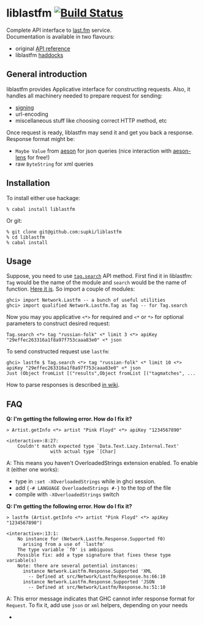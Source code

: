 # liblastfm [![Build Status](https://secure.travis-ci.org/supki/liblastfm.png?branch=develop)](http://travis-ci.org/supki/liblastfm)
Complete API interface to [last.fm][1] service.  
Documentation is available in two flavours:
  * original [API reference][2]
  * liblastfm [haddocks][3]

## General introduction
liblastfm provides Applicative interface for constructing requests. Also, it handles all machinery needed to prepare request for sending:
  * [signing][4]
  * url-encoding
  * miscellaneous stuff like choosing correct HTTP method, etc

Once request is ready, liblastfm may send it and get you back a response.
Response format might be:
  * `Maybe Value` from [aeson][5] for json queries (nice interaction with [aeson-lens][6] for free!)
  * raw `ByteString` for xml queries

## Installation
To install either use hackage:

    % cabal install liblastfm
    
Or git:

    % git clone git@github.com:supki/liblastfm
    % cd liblastfm
    % cabal install
    
## Usage
Suppose, you need to use [`tag.search`](http://www.last.fm/api/show/tag.search) API method.
First find it in liblastfm: `Tag` would be the name of the module and `search` would be the name of function. [Here it is][7].
So import a couple of modules:

    ghci> import Network.Lastfm -- a bunch of useful utilities
    ghci> import qualified Network.Lastfm.Tag as Tag -- for Tag.search

Now you may you applicative `<*>` for required and `<*` or `*>` for optional parameters to construct
desired request:

    Tag.search <*> tag "russian-folk" <* limit 3 <*> apiKey "29effec263316a1f8a97f753caaa83e0" <* json

To send constructed request use `lastfm`:

    ghci> lastfm $ Tag.search <*> tag "russian-folk" <* limit 10 <*> apiKey "29effec263316a1f8a97f753caaa83e0" <* json
    Just (Object fromList [("results",Object fromList [("tagmatches", ...
    
How to parse responses is described [in wiki][8].

## FAQ
**Q: I'm getting the following error. How do I fix it?**
```
> Artist.getInfo <*> artist "Pink Floyd" <*> apiKey "1234567890"

<interactive>:8:27:
    Couldn't match expected type `Data.Text.Lazy.Internal.Text'
                with actual type `[Char]
```
A: This means you haven't OverloadedStrings extension enabled.
To enable it (either one works):
  * type in `:set -XOverloadedStrings` while in ghci session.
  * add `{-# LANGUAGE OverloadedStrings #-}` to the top of the file
  * compile with `-XOverloadedStrings` switch

**Q: I'm getting the following error. How do I fix it?**
```
> lastfm (Artist.getInfo <*> artist "Pink Floyd" <*> apiKey "1234567890")

<interactive>:13:1:
    No instance for (Network.Lastfm.Response.Supported f0)
      arising from a use of `lastfm'
    The type variable `f0' is ambiguous
    Possible fix: add a type signature that fixes these type variable(s)
    Note: there are several potential instances:
      instance Network.Lastfm.Response.Supported 'XML
        -- Defined at src/Network/Lastfm/Response.hs:66:10
      instance Network.Lastfm.Response.Supported 'JSON
        -- Defined at src/Network/Lastfm/Response.hs:51:10
```
A: This error message indicates that GHC cannot infer response format for `Request`. 
To fix it, add use `json` or `xml` helpers, depending on your needs

-

 [1]: http://www.last.fm/
 [2]: http://www.last.fm/api/intro
 [3]: http://supki.github.com/haskell-liblastfm/
 [4]: http://www.last.fm/api/authspec#8
 [5]: http://hackage.haskell.org/package/aeson
 [6]: http://hackage.haskell.org/package/aeson-lens
 [7]: http://supki.github.com/haskell-liblastfm/Network-Lastfm-Tag.html#v:search
 [8]: https://github.com/supki/haskell-liblastfm/wiki/How-to-parse-JSON-response
